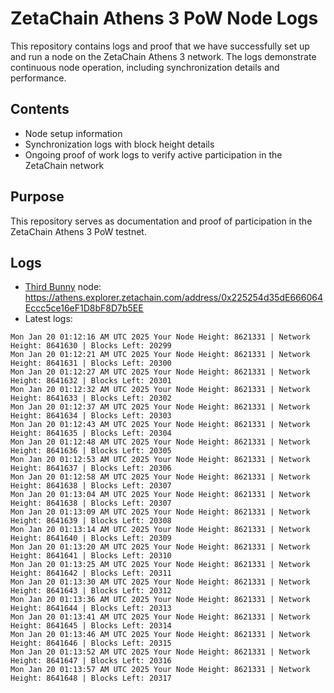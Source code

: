 # ZetaChain Athens 3 PoW Node Logs
This repository contains logs and proof that we have successfully set up and run a node on the ZetaChain Athens 3 network. The logs demonstrate continuous node operation, including synchronization details and performance.

## Contents
- Node setup information
- Synchronization logs with block height details
- Ongoing proof of work logs to verify active participation in the ZetaChain network

## Purpose
This repository serves as documentation and proof of participation in the ZetaChain Athens 3 PoW testnet.

## Logs

- [Third Bunny](https://thirdbunny.xyz/) node: https://athens.explorer.zetachain.com/address/0x225254d35dE666064Eccc5ce16eF1D8bF8D7b5EE
- Latest logs:
```
Mon Jan 20 01:12:16 AM UTC 2025 Your Node Height: 8621331 | Network Height: 8641630 | Blocks Left: 20299
Mon Jan 20 01:12:21 AM UTC 2025 Your Node Height: 8621331 | Network Height: 8641631 | Blocks Left: 20300
Mon Jan 20 01:12:27 AM UTC 2025 Your Node Height: 8621331 | Network Height: 8641632 | Blocks Left: 20301
Mon Jan 20 01:12:32 AM UTC 2025 Your Node Height: 8621331 | Network Height: 8641633 | Blocks Left: 20302
Mon Jan 20 01:12:37 AM UTC 2025 Your Node Height: 8621331 | Network Height: 8641634 | Blocks Left: 20303
Mon Jan 20 01:12:43 AM UTC 2025 Your Node Height: 8621331 | Network Height: 8641635 | Blocks Left: 20304
Mon Jan 20 01:12:48 AM UTC 2025 Your Node Height: 8621331 | Network Height: 8641636 | Blocks Left: 20305
Mon Jan 20 01:12:53 AM UTC 2025 Your Node Height: 8621331 | Network Height: 8641637 | Blocks Left: 20306
Mon Jan 20 01:12:58 AM UTC 2025 Your Node Height: 8621331 | Network Height: 8641638 | Blocks Left: 20307
Mon Jan 20 01:13:04 AM UTC 2025 Your Node Height: 8621331 | Network Height: 8641638 | Blocks Left: 20307
Mon Jan 20 01:13:09 AM UTC 2025 Your Node Height: 8621331 | Network Height: 8641639 | Blocks Left: 20308
Mon Jan 20 01:13:14 AM UTC 2025 Your Node Height: 8621331 | Network Height: 8641640 | Blocks Left: 20309
Mon Jan 20 01:13:20 AM UTC 2025 Your Node Height: 8621331 | Network Height: 8641641 | Blocks Left: 20310
Mon Jan 20 01:13:25 AM UTC 2025 Your Node Height: 8621331 | Network Height: 8641642 | Blocks Left: 20311
Mon Jan 20 01:13:30 AM UTC 2025 Your Node Height: 8621331 | Network Height: 8641643 | Blocks Left: 20312
Mon Jan 20 01:13:36 AM UTC 2025 Your Node Height: 8621331 | Network Height: 8641644 | Blocks Left: 20313
Mon Jan 20 01:13:41 AM UTC 2025 Your Node Height: 8621331 | Network Height: 8641645 | Blocks Left: 20314
Mon Jan 20 01:13:46 AM UTC 2025 Your Node Height: 8621331 | Network Height: 8641646 | Blocks Left: 20315
Mon Jan 20 01:13:52 AM UTC 2025 Your Node Height: 8621331 | Network Height: 8641647 | Blocks Left: 20316
Mon Jan 20 01:13:57 AM UTC 2025 Your Node Height: 8621331 | Network Height: 8641648 | Blocks Left: 20317
```

